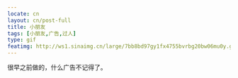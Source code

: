 ```yaml
---
locate: cn
layout: cn/post-full
title: 小朋友
tags: [小朋友,广告,过人]
type: gif
featimg: http://ws1.sinaimg.cn/large/7bb8bd97gy1fx4755bvrbg20bw06mu0y.gif
---
```


很早之前做的，什么广告不记得了。